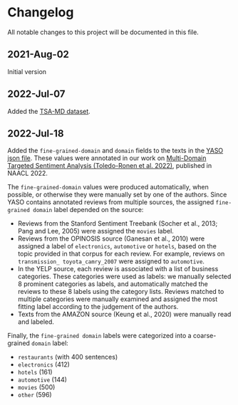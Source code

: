 # Changelog

All notable changes to this project will be documented in this file.

## 2021-Aug-02

Initial version

## 2022-Jul-07

Added the [TSA-MD dataset](./TSA-MD/Readme.md).

## <a name="added_domain_labels_to_yaso"></a>2022-Jul-18

Added the `fine-grained-domain` and `domain` fields to the texts in the
[YASO json file](./yaso_tsa/data/yaso_hidden.json).
These values were annotated in our work on [Multi-Domain Targeted Sentiment Analysis (Toledo-Ronen et al. 2022)](https://arxiv.org/abs/2205.03804), published in NAACL 2022.  

The `fine-grained-domain` values were
produced automatically, when possible, or otherwise
they were manually set by one of the authors.
Since YASO contains annotated reviews from multiple
sources, the assigned `fine-grained domain` label depended on the
source:   
- Reviews from the Stanford Sentiment
Treebank (Socher et al., 2013; Pang and Lee, 2005)
were assigned the `movies` label.
- Reviews from the OPINOSIS source (Ganesan et al., 2010)
were assigned a label of `electronics`, `automotive` or
`hotels`, based on the topic provided in that corpus
for each review. For example, reviews on `transmission_
toyota_camry_2007` were assigned to `automotive`.
- In the YELP source, each review is associated
with a list of business categories. These categories
were used as labels: we manually selected
8 prominent categories as labels, and automatically
matched the reviews to these 8 labels using
the category lists. Reviews matched to multiple
categories were manually examined and assigned
the most fitting label according to the judgement of the authors.
- Texts from the AMAZON source (Keung
et al., 2020) were manually read and labeled.

Finally, the `fine-grained domain` labels were categorized
into a coarse-grained `domain` label: 
- `restaurants` (with 400 sentences)
- `electronics` (412)
- `hotels` (161)
- `automotive` (144)
- `movies` (500)  
- `other` (596)
